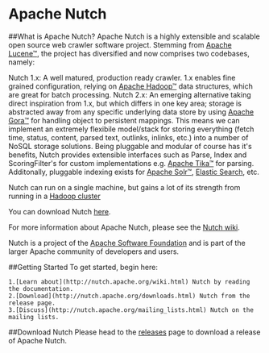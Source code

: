 Apache Nutch
=======

##What is Apache Nutch?
Apache Nutch is a highly extensible and scalable open source web crawler software project. Stemming from [Apache Lucene™](http://lucene.apache.org/java/), the project has diversified and now comprises two codebases, namely:

Nutch 1.x: A well matured, production ready crawler. 1.x enables fine grained configuration, relying on [Apache Hadoop™](http://hadoop.apache.org/) data structures, which are great for batch processing.
Nutch 2.x: An emerging alternative taking direct inspiration from 1.x, but which differs in one key area; storage is abstracted away from any specific underlying data store by using [Apache Gora™](http://gora.apache.org/) for handling object to persistent mappings. This means we can implement an extremely flexibile model/stack for storing everything (fetch time, status, content, parsed text, outlinks, inlinks, etc.) into a number of NoSQL storage solutions.
Being pluggable and modular of course has it's benefits, Nutch provides extensible interfaces such as Parse, Index and ScoringFilter's for custom implementations e.g. [Apache Tika™](http://tika.apache.org/) for parsing. Additonally, pluggable indexing exists for [Apache Solr™](http://lucene.apache.org/solr/), [Elastic Search](http://www.elasticsearch.org/), etc.

Nutch can run on a single machine, but gains a lot of its strength from running in a [Hadoop cluster](http://hadoop.apache.org/)

You can download Nutch [here](http://nutch.apache.org/downloads.html).

For more information about Apache Nutch, please see the [Nutch wiki](http://wiki.apache.org/nutch/).

Nutch is a project of the [Apache Software Foundation](http://www.apache.org/) and is part of the larger Apache community of developers and users.

##Getting Started
To get started, begin here:

    1.[Learn about](http://nutch.apache.org/wiki.html) Nutch by reading the documentation.
    2.[Download](http://nutch.apache.org/downloads.html) Nutch from the release page.
    3.[Discuss](http://nutch.apache.org/mailing_lists.html) Nutch on the mailing lists.
    
##Download Nutch
Please head to the [releases](http://nutch.apache.org/downloads.html) page to download a release of Apache Nutch.
